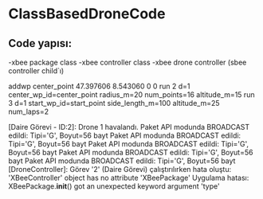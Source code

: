 # ClassBasedDroneCode

## Code yapısı:
-xbee package class
-xbee controller class
-xbee drone controller (sbee controller child`ı)

addwp center_point 47.397606 8.543060 0 0
run 2 d=1 center_wp_id=center_point radius_m=20 num_points=16 altitude_m=15
run 3 d=1 start_wp_id=start_point side_length_m=100 altitude_m=25 num_laps=2

[Daire Görevi - ID:2]: Drone 1 havalandı.
Paket API modunda BROADCAST edildi: Tipi='G', Boyut=56 bayt
Paket API modunda BROADCAST edildi: Tipi='G', Boyut=56 bayt
Paket API modunda BROADCAST edildi: Tipi='G', Boyut=56 bayt
Paket API modunda BROADCAST edildi: Tipi='G', Boyut=56 bayt
Paket API modunda BROADCAST edildi: Tipi='G', Boyut=56 bayt
[DroneController]: Görev '2' (Daire Görevi) çalıştırılırken hata oluştu: 'XBeeController' object has no attribute 'XBeePackage'
Uygulama hatası: XBeePackage.__init__() got an unexpected keyword argument 'type'